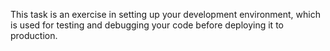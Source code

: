 This task is an exercise in setting up your development environment, which is used for testing and debugging your code before deploying it to production.
